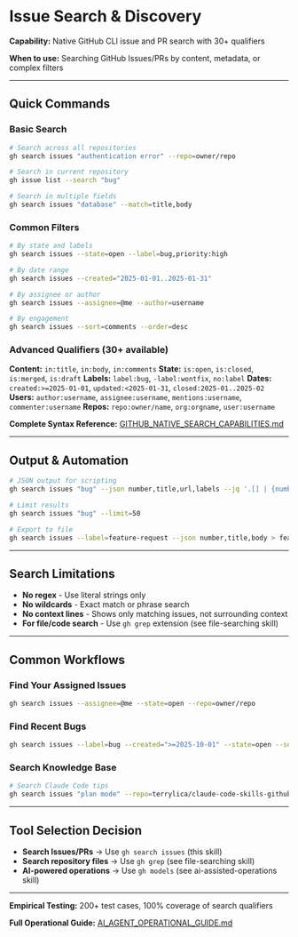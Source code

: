# Issue Search & Discovery

**Capability:** Native GitHub CLI issue and PR search with 30+ qualifiers

**When to use:** Searching GitHub Issues/PRs by content, metadata, or complex filters

---

## Quick Commands

### Basic Search

```bash
# Search across all repositories
gh search issues "authentication error" --repo=owner/repo

# Search in current repository
gh issue list --search "bug"

# Search in multiple fields
gh search issues "database" --match=title,body
```

### Common Filters

```bash
# By state and labels
gh search issues --state=open --label=bug,priority:high

# By date range
gh search issues --created="2025-01-01..2025-01-31"

# By assignee or author
gh search issues --assignee=@me --author=username

# By engagement
gh search issues --sort=comments --order=desc
```

### Advanced Qualifiers (30+ available)

**Content:** `in:title`, `in:body`, `in:comments`
**State:** `is:open`, `is:closed`, `is:merged`, `is:draft`
**Labels:** `label:bug`, `-label:wontfix`, `no:label`
**Dates:** `created:>=2025-01-01`, `updated:<2025-01-31`, `closed:2025-01..2025-02`
**Users:** `author:username`, `assignee:username`, `mentions:username`, `commenter:username`
**Repos:** `repo:owner/name`, `org:orgname`, `user:username`

**Complete Syntax Reference:** [GITHUB_NATIVE_SEARCH_CAPABILITIES.md](/docs/research/GITHUB_NATIVE_SEARCH_CAPABILITIES.md)

---

## Output & Automation

```bash
# JSON output for scripting
gh search issues "bug" --json number,title,url,labels --jq '.[] | {number, title}'

# Limit results
gh search issues "bug" --limit=50

# Export to file
gh search issues --label=feature-request --json number,title,body > features.json
```

---

## Search Limitations

- **No regex** - Use literal strings only
- **No wildcards** - Exact match or phrase search
- **No context lines** - Shows only matching issues, not surrounding context
- **For file/code search** - Use `gh grep` extension (see file-searching skill)

---

## Common Workflows

### Find Your Assigned Issues

```bash
gh search issues --assignee=@me --state=open --repo=owner/repo
```

### Find Recent Bugs

```bash
gh search issues --label=bug --created=">=2025-10-01" --state=open --sort=created
```

### Search Knowledge Base

```bash
# Search Claude Code tips
gh search issues "plan mode" --repo=terrylica/claude-code-skills-github-issues --label=claude-code
```

---

## Tool Selection Decision

- **Search Issues/PRs** → Use `gh search issues` (this skill)
- **Search repository files** → Use `gh grep` (see file-searching skill)
- **AI-powered operations** → Use `gh models` (see ai-assisted-operations skill)

---

**Empirical Testing:** 200+ test cases, 100% coverage of search qualifiers

**Full Operational Guide:** [AI_AGENT_OPERATIONAL_GUIDE.md](/docs/guides/AI_AGENT_OPERATIONAL_GUIDE.md)
